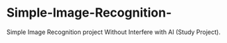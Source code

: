# Simple-Image-Recognition-
Simple Image Recognition project Without Interfere with AI (Study Project).
